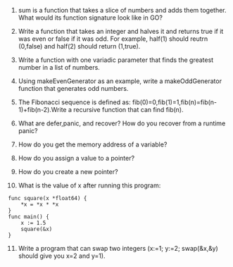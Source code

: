 1. sum is a function that takes a slice of numbers and adds them together. What would its function signature look like in GO?

2. Write a function that takes an integer and halves it and returns true if it was even or false if it was odd. For example, half(1) should reutrn (0,false) and half(2) should return (1,true).

3. Write a function with one variadic parameter that finds the greatest number in a list of numbers.  
4. Using makeEvenGenerator as an example, write a makeOddGenerator function that generates odd numbers.  
6. The Fibonacci sequence is defined as: fib(0)=0,fib(1)=1,fib(n)=fib(n-1)+fib(n-2).Write a recursive function that can find fib(n).  
7. What are defer,panic, and recover? How do you recover from a runtime panic?  
8. How do you get the memory address of a variable?  
9. How do you assign a value to a pointer?
10. How do you create a new pointer?  
11. What is the value of x after running this program:
````golang
func square(x *float64) {
    *x = *x * *x
}
func main() {
    x := 1.5
    square(&x)
}
````
11. Write a program that can swap two integers (x:=1; y:=2; swap(&x,&y) should give you x=2 and y=1).  
